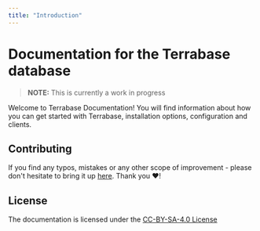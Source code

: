 ```yaml
---
title: "Introduction"
---
```

# Documentation for the Terrabase database
> **NOTE:** This is currently a work in progress

Welcome to Terrabase Documentation! You will find information about how you can get started with Terrabase, installation options, configuration and clients.

## Contributing
If you find any typos, mistakes or any other scope of improvement - please don't hesitate to bring it up [here](https://github.com/terrabasedb/docs). Thank you ❤️!

## License
The documentation is licensed under the [CC-BY-SA-4.0 License](https://github.com/terrabasedb/docs/tree/master/LICENSE)